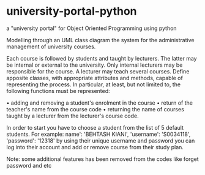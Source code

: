 # university-portal-python
a "university portal" for Object Oriented Programming using python

Modelling through an UML class diagram the system for the
administrative management of university courses. 

Each course is followed by students and taught by lecturers. The latter may
be internal or external to the university. Only internal lecturers
may be responsible for the course. A lecturer may teach several
courses. Define apposite classes, with appropriate attributes
and methods, capable of representing the process. In particular,
at least, but not limited to, the following functions must be
represented:

• adding and removing a student's enrolment in the
course
• return of the teacher's name from the course code
• returning the name of courses taught by a lecturer from
the lecturer's course code.

In order to start you have to choose a student from the list of 5 default students. 
For example: name': 'BEHTASH KIANI', 'username': 'S0034118', 'password': '12318'
by using their unique username and password you can log into their account and add or remove
course from their study plan.

Note: some additional features has been removed from the codes like forget password and etc
